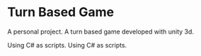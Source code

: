 # Turn Based Game

A personal project. A turn based game developed with unity 3d.

Using C# as scripts.
Using C# as scripts.

